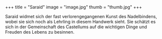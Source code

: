 +++
title = "Saraid"
image = "image.jpg"
thumb = "thumb.jpg"
+++

Saraid widmet sich der fast verlorengegangenen Kunst des Nadelbindens, wobei sie sich noch als Lehrling in diesem Handwerk sieht. Sie schätzt es sich in der Gemeinschaft des Castellums auf die wichtigen Dinge und Freuden des Lebens zu besinnen.